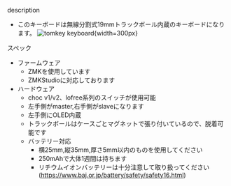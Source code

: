 description
- このキーボードは無線分割式19mmトラックボール内蔵のキーボードになります。
![tomkey keyboard](img/tomkeyimg.png){width=300px}


スペック
- ファームウェア
  - ZMKを使用しています
  - ZMKStudioに対応しております
- ハードウェア
  - choc v1/v2、lofree系列のスイッチが使用可能
  - 左手側がmaster,右手側がslaveになります
  - 左手側にOLED内蔵
  - トラックボールはケースごとマグネットで張り付いているので、脱着可能です
  - バッテリー対応
    - 横25mm,縦35mm,厚さ5mm以内のものを使用してください
    - 250mAhで大体1週間は持ちます
    - リチウムイオンバッテリーは十分注意して取り扱ってください(https://www.baj.or.jp/battery/safety/safety16.html)
